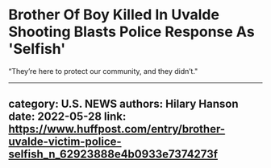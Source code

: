 # Brother Of Boy Killed In Uvalde Shooting Blasts Police Response As 'Selfish'

“They’re here to protect our community, and they didn’t."

---
category: U.S. NEWS
authors: Hilary Hanson
date: 2022-05-28
link: https://www.huffpost.com/entry/brother-uvalde-victim-police-selfish_n_62923888e4b0933e7374273f
---
